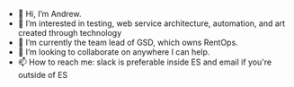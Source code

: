 - 👋 Hi, I’m Andrew.
- 👀 I’m interested in testing, web service architecture, automation, and art created through technology
- 🌱 I’m currently the team lead of GSD, which owns RentOps.
- 💞️ I’m looking to collaborate on anywhere I can help.
- 📫 How to reach me: slack is preferable inside ES and email if you're outside of ES

<!---
es-andrew-mette/es-andrew-mette is a ✨ special ✨ repository because its `README.md` (this file) appears on your GitHub profile.
You can click the Preview link to take a look at your changes.
--->

